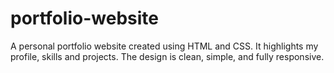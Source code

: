 # portfolio-website
A personal portfolio website created using HTML and CSS. It highlights my profile, skills and projects. The design is clean, simple, and fully responsive.
